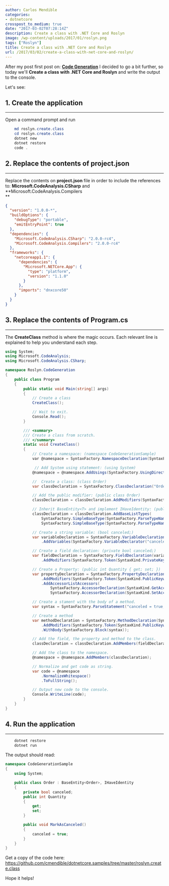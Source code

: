 ```yaml
---
author: Carlos Mendible
categories:
- dotnetcore
crosspost_to_medium: true
date: "2017-03-02T07:28:14Z"
description: Create a class with .NET Core and Roslyn
image: /wp-content/uploads/2017/01/roslyn.png
tags: ["Roslyn"]
title: Create a class with .NET Core and Roslyn
url: /2017/03/02/create-a-class-with-net-core-and-roslyn/
---
```

After my post first post on: **<a href="https://carlos.mendible.com/2017/01/29/net-core-roslyn-and-code-generation/" target="_blank">Code Generation</a>** I decided to go a bit further, so today we'll **Create a class with .NET Core and Roslyn** and write the output to the console.

Let's see:

## 1. Create the application
---
Open a command prompt and run 

``` powershell
    md roslyn.create.class
    cd roslyn.create.class
    dotnet new
    dotnet restore
    code .
```

## 2. Replace the contents of project.json
---
Replace the contents on **project.json** file in order to include the references to: **Microsoft.CodeAnalysis.CSharp** and **Microsoft.CodeAnalysis.Compilers<br /> **
    
``` json
{
  "version": "1.0.0-*",
  "buildOptions": {
    "debugType": "portable",
    "emitEntryPoint": true
  },
  "dependencies": {
    "Microsoft.CodeAnalysis.CSharp": "2.0.0-rc4",
    "Microsoft.CodeAnalysis.Compilers": "2.0.0-rc4"
  },
  "frameworks": {
    "netcoreapp1.1": {
      "dependencies": {
        "Microsoft.NETCore.App": {
          "type": "platform",
          "version": "1.1.0"
        }
      },
      "imports": "dnxcore50"
    }
  }
}
```

## 3. Replace the contents of Program.cs
---
The **CreateClass** method is where the magic occurs. Each relevant line is explained to help you understand each step.
    
``` csharp
using System;
using Microsoft.CodeAnalysis;
using Microsoft.CodeAnalysis.CSharp;

namespace Roslyn.CodeGeneration
{
    public class Program
    {
        public static void Main(string[] args)
        {
            // Create a class
            CreateClass();

            // Wait to exit.
            Console.Read();
        }

        /// <summary>
        /// Create a class from scratch.
        /// </summary>
        static void CreateClass()
        {
            // Create a namespace: (namespace CodeGenerationSample)
            var @namespace = SyntaxFactory.NamespaceDeclaration(SyntaxFactory.ParseName("CodeGenerationSample")).NormalizeWhitespace();

             // Add System using statement: (using System)
            @namespace = @namespace.AddUsings(SyntaxFactory.UsingDirective(SyntaxFactory.ParseName("System")));

            //  Create a class: (class Order)
            var classDeclaration = SyntaxFactory.ClassDeclaration("Order");

            // Add the public modifier: (public class Order)
            classDeclaration = classDeclaration.AddModifiers(SyntaxFactory.Token(SyntaxKind.PublicKeyword));

            // Inherit BaseEntity<T> and implement IHaveIdentity: (public class Order : BaseEntity<T>, IHaveIdentity)
            classDeclaration = classDeclaration.AddBaseListTypes(
                SyntaxFactory.SimpleBaseType(SyntaxFactory.ParseTypeName("BaseEntity<Order>")),
                SyntaxFactory.SimpleBaseType(SyntaxFactory.ParseTypeName("IHaveIdentity")));

            // Create a string variable: (bool canceled;)
            var variableDeclaration = SyntaxFactory.VariableDeclaration(SyntaxFactory.ParseTypeName("bool"))
                .AddVariables(SyntaxFactory.VariableDeclarator("canceled"));

            // Create a field declaration: (private bool canceled;)
            var fieldDeclaration = SyntaxFactory.FieldDeclaration(variableDeclaration)
                .AddModifiers(SyntaxFactory.Token(SyntaxKind.PrivateKeyword));

            // Create a Property: (public int Quantity { get; set; })
            var propertyDeclaration = SyntaxFactory.PropertyDeclaration(SyntaxFactory.ParseTypeName("int"), "Quantity")
                .AddModifiers(SyntaxFactory.Token(SyntaxKind.PublicKeyword))
                .AddAccessorListAccessors(
                    SyntaxFactory.AccessorDeclaration(SyntaxKind.GetAccessorDeclaration).WithSemicolonToken(SyntaxFactory.Token(SyntaxKind.SemicolonToken)),
                    SyntaxFactory.AccessorDeclaration(SyntaxKind.SetAccessorDeclaration).WithSemicolonToken(SyntaxFactory.Token(SyntaxKind.SemicolonToken)));

            // Create a stament with the body of a method.
            var syntax = SyntaxFactory.ParseStatement("canceled = true;");

            // Create a method
            var methodDeclaration = SyntaxFactory.MethodDeclaration(SyntaxFactory.ParseTypeName("void"), "MarkAsCanceled")
                .AddModifiers(SyntaxFactory.Token(SyntaxKind.PublicKeyword))
                .WithBody(SyntaxFactory.Block(syntax));

            // Add the field, the property and method to the class.
            classDeclaration = classDeclaration.AddMembers(fieldDeclaration, propertyDeclaration, methodDeclaration);

            // Add the class to the namespace.
            @namespace = @namespace.AddMembers(classDeclaration);

            // Normalize and get code as string.
            var code = @namespace
                .NormalizeWhitespace()
                .ToFullString();

            // Output new code to the console.
            Console.WriteLine(code);
        }
    }
}
```

## 4. Run the application
---

``` powershell
    dotnet restore
    dotnet run
```

The output should read:
    
``` csharp
namespace CodeGenerationSample
{
    using System;

    public class Order : BaseEntity<Order>, IHaveIdentity
    {
        private bool canceled;
        public int Quantity
        {
            get;
            set;
        }

        public void MarkAsCanceled()
        {
            canceled = true;
        }
    }
}
```

Get a copy of the code here: <https://github.com/cmendible/dotnetcore.samples/tree/master/roslyn.create.class>

Hope it helps!